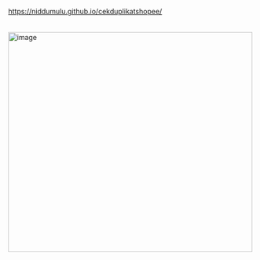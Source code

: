 https://niddumulu.github.io/cekduplikatshopee/
<br><br><br>
<img width="497" height="448" alt="image" src="https://github.com/user-attachments/assets/e3fa0d57-aaf8-4660-8e24-579d8d266c31" />
